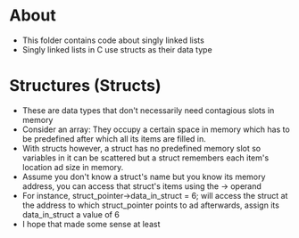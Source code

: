 # About
- This folder contains code about singly linked lists
- Singly linked lists in C use structs as their data type

# Structures (Structs)
- These are data types that don't necessarily need contagious slots in memory
- Consider an array: They occupy a certain space in memory which has to be predefined after which all its items are filled in.
- With structs however, a struct has no predefined memory slot so variables in it can be scattered but a struct remembers each item's location ad size in memory.
- Assume you don't know a struct's name but you know its memory address, you can access that struct's items using the -> operand
- For instance, struct_pointer->data_in_struct = 6; will access the struct at the address to which struct_pointer points to ad afterwards, assign its data_in_struct a value of 6
- I hope that made some sense at least


